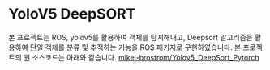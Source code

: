 # YoloV5 DeepSORT
본 프로젝트는 ROS, yolov5를 활용하여 객체를 탐지해내고, Deepsort 알고리즘을 활용하여 단일 객체를 분류 및 추적하는 기능을 ROS 패키지로 구현하였습니다.
본 프로젝트의 원 소스코드는 아래와 같습니다.
[mikel-brostrom/Yolov5_DeepSort_Pytorch](https://github.com/mikel-brostrom/Yolov5_DeepSort_Pytorch.git)
